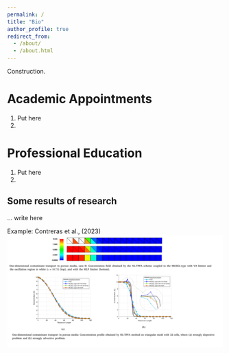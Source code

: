 ```yaml
---
permalink: /
title: "Bio"
author_profile: true
redirect_from: 
  - /about/
  - /about.html
---
```


Construction.

Academic Appointments
======
1. Put here
2. 

Professional Education
======
1. Put here
2.

Some results of research 
------
... 
write here

Example: Contreras et al., (2023)
![Editing a markdown file for a talk](/images/image2.png)
